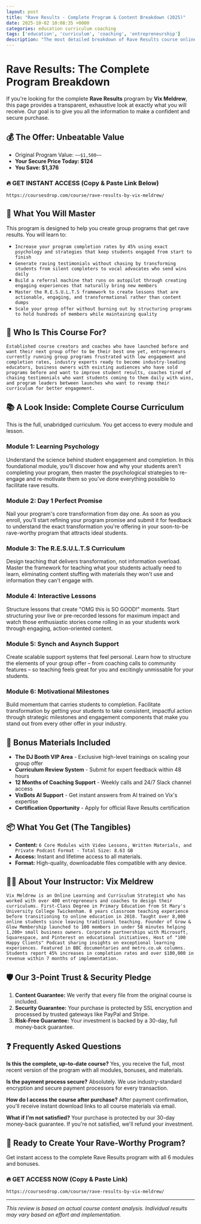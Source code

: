 ```yaml
---
layout: post
title: "Rave Results - Complete Program & Content Breakdown (2025)"
date: 2025-10-02 10:08:35 +0000
categories: education curriculum coaching
tags: ['education', 'curriculum', 'coaching', 'entrepreneurship']
description: "The most detailed breakdown of Rave Results course online. Transform your group program with Vix Meldrew's proven system that helped 400+ coaches increase completion rates by 45%."
---
```



# Rave Results: The Complete Program Breakdown

If you're looking for the complete **Rave Results** program by **Vix Meldrew**, this page provides a transparent, exhaustive look at exactly what you will receive. Our goal is to give you all the information to make a confident and secure purchase.

## 💰 The Offer: Unbeatable Value
- Original Program Value: `~~$1,500~~`
- **Your Secure Price Today: $124**
- **You Save: $1,376**

### 🔥 GET INSTANT ACCESS (Copy & Paste Link Below)
`https://coursesdrop.com/course/rave-results-by-vix-meldrew/`

## 🚀 What You Will Master
This program is designed to help you create group programs that get rave results. You will learn to:
- `Increase your program completion rates by 45% using exact psychology and strategies that keep students engaged from start to finish`
- `Generate raving testimonials without chasing by transforming students from silent completers to vocal advocates who send wins daily`
- `Build a referral machine that runs on autopilot through creating engaging experiences that naturally bring new members`
- `Master the R.E.S.U.L.T.S framework to create lessons that are actionable, engaging, and transformational rather than content dumps`
- `Scale your group offer without burning out by structuring programs to hold hundreds of members while maintaining quality`

## 🎯 Who Is This Course For?
`Established course creators and coaches who have launched before and want their next group offer to be their best one yet, entrepreneurs currently running group programs frustrated with low engagement and completion rates, industry experts ready to become industry-leading educators, business owners with existing audiences who have sold programs before and want to improve student results, coaches tired of chasing testimonials who want students coming to them daily with wins, and program leaders between launches who want to revamp their curriculum for better engagement.`

## 📚 A Look Inside: Complete Course Curriculum
This is the full, unabridged curriculum. You get access to every module and lesson.

### Module 1: Learning Psychology
Understand the science behind student engagement and completion. In this foundational module, you'll discover how and why your students aren't completing your program, then master the psychological strategies to re-engage and re-motivate them so you've done everything possible to facilitate rave results.

### Module 2: Day 1 Perfect Promise
Nail your program's core transformation from day one. As soon as you enroll, you'll start refining your program promise and submit it for feedback to understand the exact transformation you're offering in your soon-to-be rave-worthy program that attracts ideal students.

### Module 3: The R.E.S.U.L.T.S Curriculum
Design teaching that delivers transformation, not information overload. Master the framework for teaching what your students actually need to learn, eliminating content stuffing with materials they won't use and information they can't engage with.

### Module 4: Interactive Lessons
Structure lessons that create "OMG this is SO GOOD!" moments. Start structuring your live or pre-recorded lessons for maximum impact and watch those enthusiastic stories come rolling in as your students work through engaging, action-oriented content.

### Module 5: Synch and Asynch Support
Create scalable support systems that feel personal. Learn how to structure the elements of your group offer – from coaching calls to community features – so teaching feels great for you and excitingly unmissable for your students.

### Module 6: Motivational Milestones
Build momentum that carries students to completion. Facilitate transformation by getting your students to take consistent, impactful action through strategic milestones and engagement components that make you stand out from every other offer in your industry.

## 🎁 Bonus Materials Included
- **The DJ Booth VIP Area** - Exclusive high-level trainings on scaling your group offer
- **Curriculum Review System** - Submit for expert feedback within 48 hours
- **12 Months of Coaching Support** - Weekly calls and 24/7 Slack channel access
- **VixBots AI Support** - Get instant answers from AI trained on Vix's expertise
- **Certification Opportunity** - Apply for official Rave Results certification

## 📦 What You Get (The Tangibles)
- **Content:** `6 Core Modules with Video Lessons, Written Materials, and Private Podcast Format - Total Size: 8.63 GB`
- **Access:** Instant and lifetime access to all materials.
- **Format:** High-quality, downloadable files compatible with any device.

## 👨‍🏫 About Your Instructor: Vix Meldrew
`Vix Meldrew is an Online Learning and Curriculum Strategist who has worked with over 400 entrepreneurs and coaches to design their curriculums. First-Class Degree in Primary Education from St Mary's University College Twickenham. 8 years classroom teaching experience before transitioning to online education in 2018. Taught over 8,000 online students since leaving traditional teaching. Founder of Grow & Glow Membership launched to 100 members in under 58 minutes helping 1,200+ small business owners. Corporate partnerships with Microsoft, Squarespace, and Pinterest on educational initiatives. Host of "100 Happy Clients" Podcast sharing insights on exceptional learning experiences. Featured in BBC documentaries and metro.co.uk columns. Students report 45% increases in completion rates and over $100,000 in revenue within 7 months of implementation.`

## 🛡️ Our 3-Point Trust & Security Pledge
1. **Content Guarantee:** We verify that every file from the original course is included.
2. **Security Guarantee:** Your purchase is protected by SSL encryption and processed by trusted gateways like PayPal and Stripe.
3. **Risk-Free Guarantee:** Your investment is backed by a 30-day, full money-back guarantee.

## ❓ Frequently Asked Questions

**Is this the complete, up-to-date course?**
Yes, you receive the full, most recent version of the program with all modules, bonuses, and materials.

**Is the payment process secure?**
Absolutely. We use industry-standard encryption and secure payment processors for every transaction.

**How do I access the course after purchase?**
After payment confirmation, you'll receive instant download links to all course materials via email.

**What if I'm not satisfied?**
Your purchase is protected by our 30-day money-back guarantee. If you're not satisfied, we'll refund your investment.

## 🚀 Ready to Create Your Rave-Worthy Program?
Get instant access to the complete Rave Results program with all 6 modules and bonuses.

### 🔥 GET ACCESS NOW (Copy & Paste Link)
`https://coursesdrop.com/course/rave-results-by-vix-meldrew/`

---

*This review is based on actual course content analysis. Individual results may vary based on effort and implementation.*